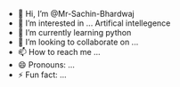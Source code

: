 - 👋 Hi, I’m @Mr-Sachin-Bhardwaj
- 👀 I’m interested in ... Artifical intellegence
- 🌱 I’m currently learning python
- 💞️ I’m looking to collaborate on ...
- 📫 How to reach me ...
- 😄 Pronouns: ...
- ⚡ Fun fact: ...

<!---
Mr-Sachin-Bhardwaj/Mr-Sachin-Bhardwaj is a ✨ special ✨ repository because its `README.md` (this file) appears on your GitHub profile.
You can click the Preview link to take a look at your changes.
--->

